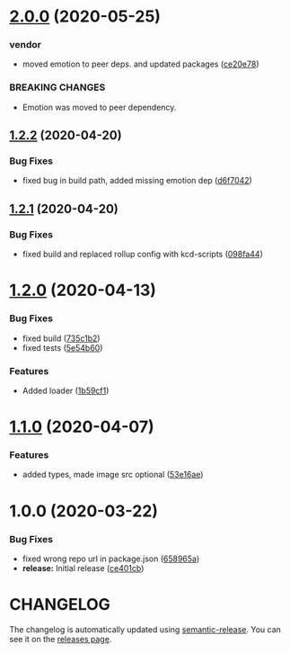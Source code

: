 # [2.0.0](https://github.com/nejcm/react-image/compare/v1.2.2...v2.0.0) (2020-05-25)


### vendor

* moved emotion to peer deps. and updated packages ([ce20e78](https://github.com/nejcm/react-image/commit/ce20e78a18fadaf9b9520e76dadff571d9d103f6))


### BREAKING CHANGES

* Emotion was moved to peer dependency.

## [1.2.2](https://github.com/nejcm/react-image/compare/v1.2.1...v1.2.2) (2020-04-20)


### Bug Fixes

* fixed bug in build path, added missing emotion dep ([d6f7042](https://github.com/nejcm/react-image/commit/d6f7042cad8b7a2eef72e01a8b70d8b6907722b3))

## [1.2.1](https://github.com/nejcm/react-image/compare/v1.2.0...v1.2.1) (2020-04-20)


### Bug Fixes

* fixed build and replaced rollup config with kcd-scripts ([098fa44](https://github.com/nejcm/react-image/commit/098fa44f04b6cc40d5bfc0e55fa601e4febc7e30))

# [1.2.0](https://github.com/nejcm/react-image/compare/v1.1.0...v1.2.0) (2020-04-13)


### Bug Fixes

* fixed build ([735c1b2](https://github.com/nejcm/react-image/commit/735c1b267e65842585f2a6a64885f5de74c977f7))
* fixed tests ([5e54b60](https://github.com/nejcm/react-image/commit/5e54b607e0a7bc448137adf0b22ac8c10c5b272b))


### Features

* Added loader ([1b59cf1](https://github.com/nejcm/react-image/commit/1b59cf1a3e5cc876a339995342d7431c279e3760))

# [1.1.0](https://github.com/nejcm/react-image/compare/v1.0.0...v1.1.0) (2020-04-07)


### Features

* added types, made image src optional ([53e16ae](https://github.com/nejcm/react-image/commit/53e16ae22b4fddbcab0c8873932971703a4285d9))

# 1.0.0 (2020-03-22)


### Bug Fixes

* fixed wrong repo url in package.json ([658965a](https://github.com/nejcm/react-image/commit/658965ae41114612dc54e1b2c8c604f503b8015b))
* **release:** Initial release ([ce401cb](https://github.com/nejcm/react-image/commit/ce401cb2bf110ca5942c2c6187bcca4659615728))

# CHANGELOG

The changelog is automatically updated using
[semantic-release](https://github.com/semantic-release/semantic-release). You
can see it on the [releases page](../../releases).
